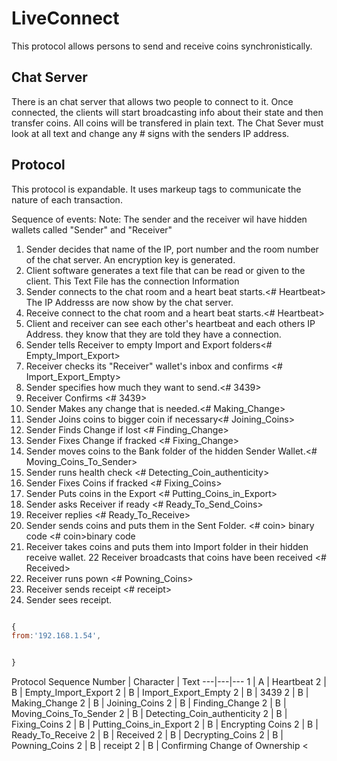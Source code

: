# LiveConnect
This protocol allows persons to send and receive coins synchronistically. 


## Chat Server
There is an chat server that allows two people to connect to it. Once connected, the clients will start broadcasting info about their state and then transfer coins. 
All coins will be transfered in plain text. The Chat Sever must look at all text and change any # signs with the senders IP address.


## Protocol
This protocol is expandable.
It uses markeup tags to communicate the nature of each transaction.


Sequence of events: 
Note: The sender and the receiver wil have hidden wallets called "Sender" and "Receiver"
1. Sender decides that name of the IP, port number and the room number of the chat server. An encryption key is generated. 
2. Client software generates a text file that can be read or given to the client. This Text File has the connection Information 
3. Sender connects to the chat room and a heart beat starts.<# Heartbeat> The IP Addresss are now show by the chat server. 
4. Receive connect to the chat room and a heart beat starts.<# Heartbeat>
5. Client and receiver can see each other's heartbeat and each others IP Address. they know that they are told they have a connection. 
6. Sender tells Receiver to empty Import and Export folders<# Empty_Import_Export>
7. Receiver checks its "Receiver" wallet's inbox and confirms <# Import_Export_Empty>
8. Sender specifies how much they want to send.<# 3439>
9. Receiver Confirms <# 3439>
10. Sender Makes any change that is needed.<# Making_Change>
11. Sender Joins coins to bigger coin if necessary<# Joining_Coins>
12. Sender Finds Change if lost <# Finding_Change>
13. Sender Fixes Change if fracked <# Fixing_Change>
14. Sender moves coins to the Bank folder of the hidden Sender Wallet.<# Moving_Coins_To_Sender>
15. Sender runs health check <# Detecting_Coin_authenticity>
16. Sender Fixes Coins if fracked <# Fixing_Coins>
17. Sender Puts coins in the Export <# Putting_Coins_in_Export>
18. Sender asks Receiver if ready <# Ready_To_Send_Coins>
19. Receiver replies <# Ready_To_Receive>
20. Sender sends coins and puts them in the Sent Folder. <# coin> binary code </coin><# coin>binary code </coin>
21. Receiver takes coins and puts them into Import folder in their hidden receive wallet. 
22  Receiver broadcasts that coins have been received <# Received>
23. Receiver runs pown <# Powning_Coins>
24. Receiver sends receipt <# receipt>  </receipt>
25. Sender sees receipt. 

```javascript

{
from:'192.168.1.54',


}


```


Protocol
Sequence Number | Character | Text
---|---|---
1 | A | Heartbeat
2 | B | Empty_Import_Export
2 | B | Import_Export_Empty
2 | B | 3439
2 | B | Making_Change
2 | B | Joining_Coins
2 | B | Finding_Change
2 | B | Moving_Coins_To_Sender
2 | B | Detecting_Coin_authenticity
2 | B | Fixing_Coins
2 | B | Putting_Coins_in_Export
2 | B | Encrypting Coins
2 | B | Ready_To_Receive
2 | B | Received
2 | B | Decrypting_Coins
2 | B | Powning_Coins
2 | B | receipt
2 | B | Confirming Change of Ownership
<






